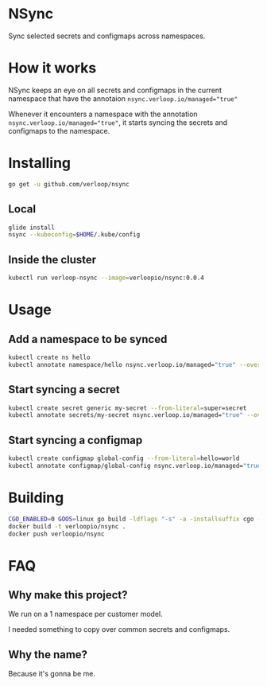 # NSync

Sync selected secrets and configmaps across namespaces.


# How it works
NSync keeps an eye on all secrets and configmaps in the current namespace that have the annotaion `nsync.verloop.io/managed="true"`

Whenever it encounters a namespace with the annotation `nsync.verloop.io/managed="true"`, it starts syncing the secrets and configmaps to the namespace.

# Installing

```bash
go get -u github.com/verloop/nsync
```

## Local

```bash
glide install
nsync --kubeconfig=$HOME/.kube/config
```

## Inside the cluster

```bash
kubectl run verloop-nsync --image=verloopio/nsync:0.0.4
```

# Usage

## Add a namespace to be synced

```bash
kubectl create ns hello
kubectl annotate namespace/hello nsync.verloop.io/managed="true" --overwrite
```

## Start syncing a secret
```bash
kubectl create secret generic my-secret --from-literal=super=secret
kubectl annotate secrets/my-secret nsync.verloop.io/managed="true" --overwrite
```

## Start syncing a configmap
```bash
kubectl create configmap global-config --from-literal=hello=world
kubectl annotate configmap/global-config nsync.verloop.io/managed="true" --overwrite
```


# Building

```bash
CGO_ENABLED=0 GOOS=linux go build -ldflags "-s" -a -installsuffix cgo -o deploy/files/nSync .
docker build -t verloopio/nsync .
docker push verloopio/nsync
```


# FAQ

## Why make this project?
We run on a 1 namespace per customer model.

I needed something to copy over common secrets and configmaps.

## Why the name?
Because it's gonna be me.